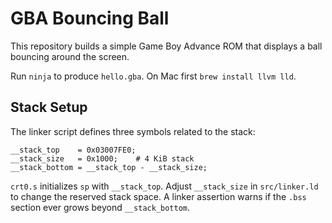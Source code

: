 # GBA Bouncing Ball

This repository builds a simple Game Boy Advance ROM that displays a ball bouncing around the screen.

Run `ninja` to produce `hello.gba`.
On Mac first `brew install llvm lld`.

## Stack Setup

The linker script defines three symbols related to the stack:

```
__stack_top    = 0x03007FE0;
__stack_size   = 0x1000;    # 4 KiB stack
__stack_bottom = __stack_top - __stack_size;
```

`crt0.s` initializes `sp` with `__stack_top`. Adjust `__stack_size` in
`src/linker.ld` to change the reserved stack space. A linker assertion warns if
the `.bss` section ever grows beyond `__stack_bottom`.

